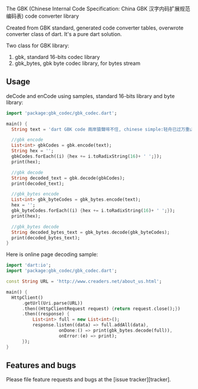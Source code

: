 The GBK (Chinese Internal Code Specification: China GBK 汉字内码扩展规范编码表) code converter library

Created from GBK standard, generated code converter tables, overwrote converter class of dart. It's a pure dart solution.

Two class for GBK library: 
1. gbk, standard 16-bits codec library
2. gbk_bytes, gbk byte codec library, for bytes stream

## Usage

deCode and enCode using samples, standard 16-bits library and byte library:

```dart
import 'package:gbk_codec/gbk_codec.dart';

main() {
  String text = 'dart GBK code 兩岸猿聲啼不住, chinese simple:轻舟已过万重山.';

  //gbk encode
  List<int> gbkCodes = gbk.encode(text);
  String hex = '';
  gbkCodes.forEach((i) {hex += i.toRadixString(16)+ ' ';});
  print(hex);

  //gbk decode
  String decoded_text = gbk.decode(gbkCodes);
  print(decoded_text);

  //gbk_bytes encode
  List<int> gbk_byteCodes = gbk_bytes.encode(text);
  hex = '';
  gbk_byteCodes.forEach((i) {hex += i.toRadixString(16)+ ' ';});
  print(hex);

  //gbk_bytes decode
  String decoded_bytes_text = gbk_bytes.decode(gbk_byteCodes);
  print(decoded_bytes_text);
}

```
Here is online page decoding sample:
```dart
import 'dart:io';
import 'package:gbk_codec/gbk_codec.dart';

const String URL = 'http://www.creaders.net/about_us.html';

main() {
  HttpClient()
      .getUrl(Uri.parse(URL))
      .then((HttpClientRequest request) {return request.close();})
      .then((response) {
          List<int> full = new List<int>();
          response.listen((data) => full.addAll(data),
                    onDone:() => print(gbk_bytes.decode(full)), 
                    onError:(e) => print);  
      });             
}
```

## Features and bugs

Please file feature requests and bugs at the [issue tracker][tracker].

